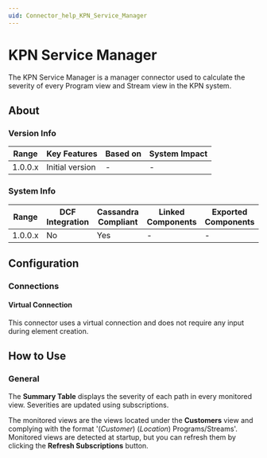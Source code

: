 ```yaml
---
uid: Connector_help_KPN_Service_Manager
---
```




# KPN Service Manager

The KPN Service Manager is a manager connector used to calculate the severity of every Program view and Stream view in the KPN system.

## About

### Version Info

| **Range** | **Key Features** | **Based on** | **System Impact** |
|-----------|------------------|--------------|-------------------|
| 1.0.0.x   | Initial version  | \-           | \-                |

### System Info

| Range     | DCF Integration     | Cassandra Compliant     | Linked Components     | Exported Components     |
|-----------|---------------------|-------------------------|-----------------------|-------------------------|
| 1.0.0.x   | No                  | Yes                     | \-                    | \-                      |

## Configuration

### Connections

#### Virtual Connection

This connector uses a virtual connection and does not require any input during element creation.

## How to Use

### General

The **Summary Table** displays the severity of each path in every monitored view. Severities are updated using subscriptions.

The monitored views are the views located under the **Customers** view and complying with the format '(*Customer*) (*Location*) Programs/Streams'. Monitored views are detected at startup, but you can refresh them by clicking the **Refresh Subscriptions** button.
